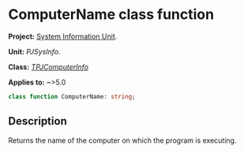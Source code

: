 # ComputerName class function

**Project:** [System Information Unit](../API.md).

**Unit:** _PJSysInfo_.

**Class:** _[TPJComputerInfo](./TPJComputerInfo.md)_

**Applies to:** ~>5.0

```pascal
class function ComputerName: string;
```

## Description

Returns the name of the computer on which the program is executing.
